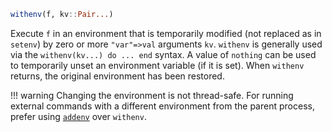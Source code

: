 ```julia
withenv(f, kv::Pair...)
```

Execute `f` in an environment that is temporarily modified (not replaced as in `setenv`) by zero or more `"var"=>val` arguments `kv`. `withenv` is generally used via the `withenv(kv...) do ... end` syntax. A value of `nothing` can be used to temporarily unset an environment variable (if it is set). When `withenv` returns, the original environment has been restored.

!!! warning
    Changing the environment is not thread-safe. For running external commands with a different environment from the parent process, prefer using [`addenv`](@ref) over `withenv`.

